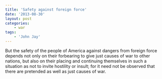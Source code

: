 ```yaml
---
title: 'Safety against foreign force'
date: '2013-08-30'
layout: post
categories:
    - war
tags:
    - 'John Jay'
---
```


But the safety of the people of America against dangers from foreign force depends not only on their forbearing to give just causes of war to other nations, but also on their placing and continuing themselves in such a situation as not to invite hostility or insult; for it need not be observed that there are pretended as well as just causes of war.